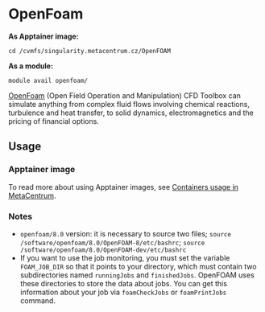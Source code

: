 # OpenFoam 

**As Apptainer image:**

    cd /cvmfs/singularity.metacentrum.cz/OpenFOAM

**As a module:**

    module avail openfoam/

[OpenFoam](https://www.openfoam.com) (Open Field Operation and Manipulation) CFD Toolbox can simulate anything from complex fluid flows involving chemical reactions, turbulence and heat transfer, to solid dynamics, electromagnetics and the pricing of financial options. 

## Usage

### Apptainer image

To read more about using Apptainer images, see [Containers usage in MetaCentrum](../../../software/containers).

### Notes

- `openfoam/8.0` version: it is necessary to source two files; `source /software/openfoam/8.0/OpenFOAM-8/etc/bashrc`; `source /software/openfoam/8.0/OpenFOAM-dev/etc/bashrc`
- If you want to use the job monitoring, you must set the variable `FOAM_JOB_DIR` so that it points to your directory, which must contain two subdirectories named `runningJobs` and `finishedJobs`. OpenFOAM uses these directories to store the data about jobs. You can get this information about your job via `foamCheckJobs` or `foamPrintJobs` command. 





